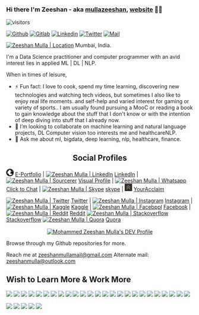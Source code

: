 ### Hi there I'm Zeeshan - aka [mullazeeshan](https://www.github.com/mullazeeshan), [website](https://mullazeeshan.github.io) 👋🤗 
![visitors](https://visitor-badge.laobi.icu/badge?page_id=mullazeeshan.mullazeeshan&title=profile%20views)

[![Github](https://img.shields.io/github/followers/zeeshanmulla?label=Follow&style=social)](https://github.com/zeeshanmulla)
[![Gitlab](https://img.shields.io/badge/Zeeshan%20Mulla-orange?style=flat-square&logo=Gitlab&logoColor=white&link=https://gitlab.com/zeeshanmulla)](https://gitlab.com/zeeshanmulla)
[![Linkedin](https://img.shields.io/badge/-Zeeshan%20Mulla-blue?style=flat-square&logo=linkedin&logoColor=white&link=https://https://www.linkedin.com/in/zeeshanmulla/)](https://www.linkedin.com/in/zeeshanmulla/)
[![Twitter](https://img.shields.io/twitter/follow/zeeshanmulla01?style=social)](https://twitter.com/intent/follow?screen_name=zeeshanmulla01)
[![Mail](https://img.shields.io/badge/-Mail%20Me-blue?style=flat-square&logo=gmail&logoColor=red&link=)](mailto:zeeshanmullamail@gmail.com)

[<img  alt="Zeeshan Mulla | Location" width="22px" src="https://www.svgrepo.com/show/77722/placeholder.svg" />](https://zeeshanmulla.github.io) Mumbai, India.

I'm a Data Science practitioner and computer programmer with an avid interest lies in applied ML | DL | NLP.

When in times of leisure,
 - ⚡ Fun fact: I love to cook, spend my time learning, discovering new technologies and watching tech videos, but sometimes I also like to enjoy real life moments. and self-help and varied interest for gaming or variety of sports.. I am usually found pursuing a MooC or reading a book to gain knowledge about the stuff that I don't know or with the intention of deep diving into stuff that I already now.
- 👯 I’m looking to collaborate on machine learning and natural language projects, DL Computer vision too interests me and healthcareNLP.
- 💬 Ask me about ml, bigdata, deep learning, nlp, healthcare, finance.


<h2 style="text-align:center">Social Profiles</h2>

[<img  alt="Zeeshan Mulla | Github.io" width="20px" src="https://raw.githubusercontent.com/iconic/open-iconic/master/svg/globe.svg" />](https://zeeshanmulla.github.io) [E-Portfolio](https://zeeshanmulla.github.io) |
[<img alt="Zeeshan Mulla | LinkedIn" width="20px" src="https://cdn.jsdelivr.net/npm/simple-icons@v3/icons/linkedin.svg" />](https://www.linkedin.com/in/zeeshanmulla/) [LinkedIn](https://www.linkedin.com/in/zeeshanmulla) |
[<img  alt="Zeeshan Mulla | Sourcerer" width="20px" src="https://user-images.githubusercontent.com/20287615/34189346-d426d4c2-e4ef-11e7-9da4-cc76a1ed111d.png" />](https://sourcerer.io/mullazeeshan) [Visual Profile](https://sourcerer.io/mullazeeshan) |
[<img alt="Zeeshan Mulla | Whatsapp" width="20px" src="https://cdn.jsdelivr.net/npm/simple-icons@v3/icons/whatsapp.svg" />](https://wa.link/sz7808) [Click to Chat](https://wa.link/sz7808) |
[<img alt="Zeeshan Mulla | Skype" width="20px" src="https://cdn.jsdelivr.net/npm/simple-icons@v3/icons/skype.svg" />](zeeshanmulla_1) [skype](zeeshanmulla_1) |
[<img  alt="Zeeshan Mulla | YourAcclaim" width="20px" src="https://github.com/mullazeeshan/mullazeeshan.github.io/blob/master/js/your-acclaim.jpg" />](https://www.youracclaim.com/users/zeeshanmulla/badges) [YourAcclaim](https://www.youracclaim.com/users/zeeshanmulla/badges)

                      

[<img alt="Zeeshan Mulla | Twitter" width="20px" src="https://cdn.jsdelivr.net/npm/simple-icons@v3/icons/twitter.svg" />](https://twitter.com/zeeshanmulla01) [Twitter](https://twitter.com/zeeshanmulla01) | 
[<img alt="Zeeshan Mulla | Instagram" width="20px" src="https://cdn.jsdelivr.net/npm/simple-icons@v3/icons/instagram.svg" />](https://www.instagram.com/zee7868/) [Instagram](https://instagram.com/zee7868) | 
[<img alt="Zeeshan Mulla | Kaggle" width="20px" src="https://cdn.jsdelivr.net/npm/simple-icons@3.4.0/icons/kaggle.svg" />](https://www.kaggle.com/zeeshanmulla/) [Kaggle](https://kaggle.com/zeeshanmulla) | 
[<img alt="Zeeshan Mulla | Facebppl" width="20px" src="https://cdn.jsdelivr.net/npm/simple-icons@3.4.0/icons/facebook.svg" />](https://www.facebook.com/zeeshanmulla) [Facebook](https://www.facebook.com/zeeshanmulla) |
[<img alt="Zeeshan Mulla | Reddit" width="20px" src="https://cdn.jsdelivr.net/npm/simple-icons@3.4.0/icons/reddit.svg" />](https://www.reddit.com/user/zeeshanmulla) [Reddit](https://www.reddit.com/user/zeeshanmulla)
[<img alt="Zeeshan Mulla | Stackoverflow" width="20px" src="https://cdn.jsdelivr.net/npm/simple-icons@3.4.0/icons/stackoverflow.svg" />](https://stackoverflow.com/users/12689755/zeeshanmulla) [Stackoverflow](https://stackoverflow.com/users/12689755/zeeshanmulla)
[<img alt="Zeeshan Mulla | Quora" width="20px" src="https://cdn.jsdelivr.net/npm/simple-icons@3.4.0/icons/quora.svg" />](https://www.quora.com/profile/ZeeshanMulla) [Quora](https://www.quora.com/profile/ZeeshanMulla)

<p align="center">
<a href="https://dev.to/mullazeeshan">
  <img align="center" src="https://d2fltix0v2e0sb.cloudfront.net/dev-badge.svg" alt="Mohammed Zeeshan Mulla's DEV Profile" height="30" width="30">
</a>
</p>

Browse through my Github repositories for more.
 
 Reach me at [zeeshanmullamail@gmail.com](mailto:zeeshanmullamail@gmail.com)
 Alternate mail: [zeeshanmulla@outlook.com](mailto:zeeshanmulla@outlook.com)
 
## Wish to Learn More & Work More

<code><img height="50" src="https://www.vectorlogo.zone/logos/python/python-ar21.svg"></code>
<code><img height="50" src="https://www.vectorlogo.zone/logos/r-project/r-project-icon.svg"></code>
<code><img height="50" src="https://www.vectorlogo.zone/logos/pocoo_flask/pocoo_flask-ar21.svg"></code>
<code><img height="50" src="https://www.vectorlogo.zone/logos/pytorch/pytorch-ar21.svg"></code>
<code><img height="50" src="https://www.vectorlogo.zone/logos/tensorflow/tensorflow-ar21.svg"></code>
<code><img height="50" src="https://www.vectorlogo.zone/logos/jupyter/jupyter-ar21.svg"></code>
<code><img height="50" src="https://www.vectorlogo.zone/logos/jetbrains/jetbrains-ar21.svg"></code>
<code><img height="50" src="https://www.vectorlogo.zone/logos/visualstudio_code/visualstudio_code-ar21.svg"></code>
<code><img height="50" src="https://www.vectorlogo.zone/logos/numpy/numpy-ar21.svg"></code>
<code><img height="50" src="https://www.vectorlogo.zone/logos/plot_ly/plot_ly-ar21.svg"></code>
<code><img height="50" src="https://www.vectorlogo.zone/logos/mongodb/mongodb-ar21.svg"></code>
<code><img height="50" src="https://www.vectorlogo.zone/logos/nvidia/nvidia-ar21.svg"></code>
<code><img height="50" src="https://www.vectorlogo.zone/logos/json/json-ar21.svg"></code>
<code><img height="50" src="https://www.vectorlogo.zone/logos/kaggle/kaggle-ar21.svg"></code>
<code><img height="50" src="https://www.vectorlogo.zone/logos/apache_hadoop/apache_hadoop-ar21.svg"></code>
<code><img height="50" src="https://www.vectorlogo.zone/logos/mysql/mysql-ar21.svg"></code>
<code><img height="50" src="https://www.vectorlogo.zone/logos/sqlite/sqlite-ar21.svg"></code>
<code><img height="50" src="https://www.vectorlogo.zone/logos/microsoft_powerbi/microsoft_powerbi-ar21.svg"></code>
<code><img height="50" src="https://www.vectorlogo.zone/logos/github/github-ar21.svg"></code>
<code><img height="50" src="https://www.vectorlogo.zone/logos/getpostman/getpostman-ar21.svg"></code>
<code><img height="50" src="https://www.vectorlogo.zone/logos/linux/linux-ar21.svg"></code>
<code><img height="50" src="https://www.vectorlogo.zone/logos/raspberrypi/raspberrypi-ar21.svg"></code>
<code><img height="50" src="https://www.vectorlogo.zone/logos/w3_html5/w3_html5-ar21.svg"></code>
<code><img height="50" src="https://www.vectorlogo.zone/logos/docker/docker-ar21.svg"></code>
<code><img height="50" src="https://www.vectorlogo.zone/logos/kubernetes/kubernetes-icon.svg"></code>

<code><img height="50" src="https://www.vectorlogo.zone/logos/heroku/heroku-ar21.svg"></code>
<code><img height="50" src="https://www.vectorlogo.zone/logos/amazon_aws/amazon_aws-ar21.svg"></code>
<code><img height="50" src="https://www.vectorlogo.zone/logos/google_cloud/google_cloud-ar21.svg"></code>
<code><img height="50" src="https://www.vectorlogo.zone/logos/microsoft_azure/microsoft_azure-ar21.svg"></code>
<code><img height="50" src="https://www.vectorlogo.zone/logos/pivotalio/pivotalio-ar21.svg"></code>

 
 
<!-- 
[![trophy](https://github-profile-trophy.vercel.app/?username=ryo-ma&theme=gruvbox)](https://github.com/ryo-ma/github-profile-trophy)

**zeeshanmulla/zeeshanmulla** is a ✨ _special_ ✨ repository because its `README.md` (this file) appears on your GitHub profile.

Here are some ideas to get you started:

- 🔭 I’m currently working on ...
- 🌱 I’m currently learning ...
- 👯 I’m looking to collaborate on ...
- 🤔 I’m looking for help with ...
- 💬 Ask me about ...
- 📫 How to reach me: ...
- 😄 Pronouns: ...
- ⚡ Fun fact: ...
-->
